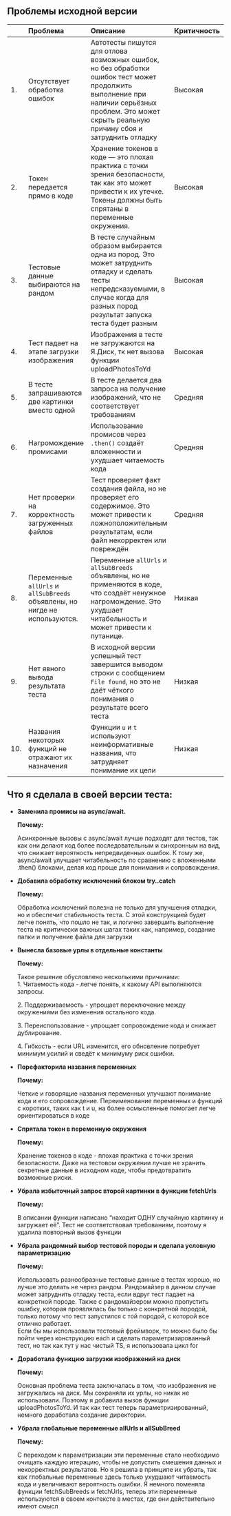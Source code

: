 ## Проблемы исходной версии

|  | Проблема | Описание | Критичность | Решение |
| :---- | :---- | :---- | :---- | :---- |
| 1\. | Отсутствует обработка ошибок | Автотесты пишутся для отлова возможных ошибок, но без обработки ошибок тест может продолжить выполнение при наличии серьёзных проблем. Это может скрыть реальную причину сбоя и затруднить отладку | Высокая | Обернуть запросы к API и вызовы функций конструкцией try catch. И добавить проброс ошибок для остановки теста при критических сбоях |
| 2\. | Токен передается прямо в коде | Хранение токенов в коде — это плохая практика с точки зрения безопасности, так как это может привести к их утечке. Токены должны быть спрятаны в переменные окружения. | Высокая | Перенести токен в переменные окружения |
| 3\. | Тестовые данные выбираются на рандом | В тесте случайным образом выбирается одна из пород. Это может затруднить отладку и сделать тесты непредсказуемыми, в случае когда для разных пород результат запуска теста будет разным | Высокая | Сделать тест параметризированным, чтобы тестировать все возможные конфигурации последовательно, а не случайным образом |
| 4\. | Тест падает на этапе загрузки изображения | Изображения в тесте не загружаются на Я.Диск, тк нет вызова функции uploadPhotosToYd | Высокая | Добавить вызов функции uploadPhotosToYd |
| 5\. | В тесте запрашиваются две картинки вместо одной | В тесте делается два запроса на получение изображений, что не соответствует требованиям               | Средняя | Убрать избыточный вызов функции для получения второго изображения |
| 6\. | Нагромождение промисами | Использование промисов через `.then()` создаёт вложенности и ухудшает читаемость кода  | Средняя | Можно использовать async/await для последовательного и более читабельного выполнения асинхронных операций |
| 7\. | Нет проверки на корректность загруженных файлов | Тест проверяет факт создания файла, но не проверяет его содержимое. Это может привести к ложноположительным результатам, если файл некорректен или повреждён | Средняя | Можно добавить проверку на количество загруженных файлов и проверку на соответствие загруженных файлов |
| 8\. | Переменные `allUrls` и `allSubBreeds` объявлены, но нигде не используются. | Переменные `allUrls` и `allSubBreeds` объявлены, но не применяются в коде, что создаёт ненужное нагромождение. Это ухудшает читабельность и может привести к путанице. | Низкая | Либо использовать переменные по назначению, либо удалить их, если они не нужны |
| 9\.  | Нет явного вывода результата теста | В исходной версии успешный тест завершится выводом строки с сообщением `File found`, но это не даёт чёткого понимания о результате всего теста  | Низкая | Добавить явный итог с выводом в консоль текста Test passed/Test failed |
| 10\. | Названия некоторых функций не отражают их назначения | Функции `u` и `t` используют неинформативные названия, что затрудняет понимание их цели | Низкая | Переименовать функции, чтобы их названия отражали их функциональность |

## Что я сделала в своей версии теста: 

* **Заменила промисы на async/await.** 

  **Почему:** 

  	Асинхронные вызовы с async/await лучше подходят для тестов, так как они делают код более последовательным и синхронным на вид, что снижает вероятность непредвиденных ошибок. К тому же, async/await улучшает читабельность по сравнению с вложенными .then() блоками, делая код проще для понимания и сопровождения.

* **Добавила обработку исключений блоком try..catch**

  **Почему:** 

  	Обработка исключений полезна не только для улучшения отладки, но и обеспечит стабильность теста. С этой конструкцией будет легче понять, что пошло не так, и логично завершить выполнение теста на критически важных шагах таких как, например, создание папки и получение файла для загрузки

* **Вынесла базовые урлы в отдельные константы**

  **Почему:** 

  	Такое решение обусловлено несколькими причинами:  
  		1\. Читаемость кода \- легче понять, к какому API выполняются запросы.

  2\. Поддерживаемость \- упрощает переключение между окружениями без изменения остального кода.

  3\. Переиспользование \- упрощает сопровождение кода и снижает дублирование.

  4\. Гибкость \- если URL изменится, его обновление потребует минимум усилий и сведёт к минимуму риск ошибки.

* **Порефакторила названия переменных**

  **Почему:**

  	Четкие и говорящие названия переменных улучшают понимание кода и его сопровождение. Переименование переменных и функций с коротких, таких как t и u, на более осмысленные помогает легче ориентироваться в коде

* **Спрятала токен в переменную окружения**

  **Почему:**

  	Хранение токенов в коде \- плохая практика с точки зрения безопасности. Даже на тестовом окружении лучше не хранить секретные данные в исходном коде, чтобы предотвратить возможные риски.

* **Убрала избыточный запрос второй картинки в функции fetchUrls**

  **Почему:**

  	В описании функции написано “находит ОДНУ случайную картинку и загружает её”. Тест не соответствовал требованиям, поэтому я удалила повторный вызов функции

* **Убрала рандомный выбор тестовой породы и сделала условную параметризацию**

  **Почему:** 

  	Использовать разнообразные тестовые данные в тестах хорошо, но лучше это делать не через рандом. Рандомайзер в данном случае может затруднить отладку теста, если вдруг тест падает на конкретной породе. Также с рандомайзером можно пропустить ошибку, которая проявлялась бы только с конкретной породой, только потому что тест запустился с той породой, с которой все отлично работает.   
  	Если бы мы использовали тестовый фреймворк, то можно было бы пойти через конструкцию each и сделать параметризированный тест, но так как тут у нас чистый TS, я использовала цикл for

* **Доработала функцию загрузки изображений на диск**

  **Почему:**

  	Основная проблема теста заключалась в том, что изображения не загружались на диск. Мы сохраняли их урлы, но никак не использовали. Поэтому я добавила вызов функции uploadPhotosToYd. И так как тест теперь параметризированный, немного доработала создание директории.

* **Убрала глобальные переменные allUrls и allSubBreed**

  **Почему:**

  	С переходом к параметризации эти переменные стало необходимо очищать каждую итерацию, чтобы не допустить смешения данных и некорректных результатов. Но я решила в принципе их убрать, так как глобальные переменные здесь только ухудшают читаемость кода и увеличивают вероятность ошибки. Я немного поменяла функции fetchSubBreeds и fetchUrls, теперь эти переменные используются в своем контексте в местах, где они действительно имеют смысл  
  	